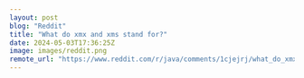 ```yaml
---
layout: post
blog: "Reddit"
title: "What do xmx and xms stand for?"
date: 2024-05-03T17:36:25Z
image: images/reddit.png
remote_url: "https://www.reddit.com/r/java/comments/1cjejrj/what_do_xmx_and_xms_stand_for/"
---
```

